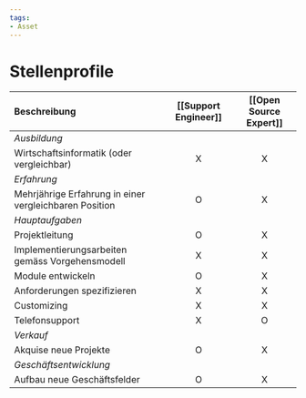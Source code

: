 ```yaml
---
tags:
- Asset
---
```

# Stellenprofile


| Beschreibung                                           | [[Support Engineer]] | [[Open Source Expert]] |
|:------------------------------------------------------ |:------------------------:|:-------------------------------:|
| *Ausbildung*                                           |                          |                                 |
| Wirtschaftsinformatik (oder vergleichbar)              |            X             |                X                |
| *Erfahrung*                                            |                          |                                 |
| Mehrjährige Erfahrung in einer vergleichbaren Position |            O             |                X                |
| *Hauptaufgaben*                                        |                          |                                 |
| Projektleitung                                         |            O             |                X                |
| Implementierungsarbeiten gemäss Vorgehensmodell        |            X             |                X                |
| Module entwickeln                                      |            O             |                X                |
| Anforderungen spezifizieren                            |            X             |                X                |
| Customizing                                            |            X             |                X                |
| Telefonsupport                                         |            X             |                O                |
| *Verkauf*                                              |                          |                                 |
| Akquise neue Projekte                                  |            O             |                X                |
| *Geschäftsentwicklung*                                 |                          |                                 |
| Aufbau neue Geschäftsfelder                            |            O             |                X                |
